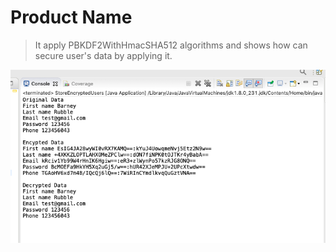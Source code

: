# Product Name
> It apply PBKDF2WithHmacSHA512 algorithms and shows how can secure user's data by applying it.



![](program_output.png)

<!-- Contribution -->
[algorithm]: https://stackoverflow.com/questions/1132567/encrypt-password-in-configuration-files

